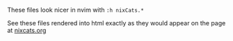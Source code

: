 These files look nicer in nvim with `:h nixCats.*`

See these files rendered into html exactly
as they would appear on the page at
[nixcats.org](https://nixcats.org/TOC.html)
